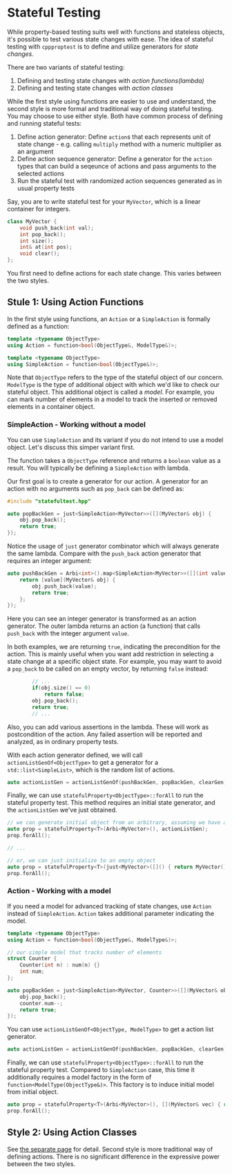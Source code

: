 # Stateful Testing

While property-based testing suits well with functions and stateless objects, it's possible to test various state changes with ease. The idea of stateful testing with `cppproptest` is to define and utilize generators for *state changes*.

There are two variants of stateful testing:
1. Defining and testing state changes with *action functions(lambda)*
2. Defining and testing state changes with *action classes*

While the first style using functions are easier to use and understand, the second style is more formal and traditional way of doing stateful testing. You may choose to use either style. Both have common process of defining and running stateful tests:

1. Define action generator: Define `action`s that each represents unit of state change - e.g. calling `multiply` method with a numeric multiplier as an argument
2. Define action sequence generator: Define a generator for the `action` types that can build a seqeunce of actions and pass arguments to the selected actions
3. Run the stateful test with randomized action sequences generated as in usual property tests

Say, you are to write stateful test for your `MyVector`, which is a linear container for integers.

```cpp
class MyVector {
    void push_back(int val);
    int pop_back();
    int size();
    int& at(int pos);
    void clear();
};
```

You first need to define actions for each state change. This varies between the two styles.

## Stule 1: Using Action Functions

In the first style using functions, an `Action` or a `SimpleAction` is formally defined as a function:

```cpp
template <typename ObjectType>
using Action = function<bool(ObjectType&, ModelType&)>;

template <typename ObjectType>
using SimpleAction = function<bool(ObjectType&)>;
```

Note that `ObjectType` refers to the type of the stateful object of our concern. `ModelType` is the type of additional object with which we'd like to check our stateful object. This additional object is called a *model*. For example, you can mark number of elements in a model to track the inserted or removed elements in a container object. 

### SimpleAction - Working without a model

You can use `SimpleAction` and its variant if you do not intend to use a model object. Let's discuss this simper variant first.

The function takes a `ObjectType` reference and returns a `boolean` value as a result. You will typically be defining a `SimpleAction` with lambda. 

Our first goal is to create a generator for our action. A generator for an action with no arguments such as `pop_back` can be defined as:

```cpp
#include "statefultest.hpp"

auto popBackGen = just<SimpleAction<MyVector>>([](MyVector& obj) {
    obj.pop_back(); 
    return true;
});
```

Notice the usage of `just` generator combinator which will always generate the same lambda. Compare with the `push_back` action generator that requires an integer argument:

```cpp
auto pushBackGen = Arbi<int>().map<SimpleAction<MyVector>>([](int value) {
    return [value](MyVector& obj) {
        obj.push_back(value);
        return true;
    };
});
```

Here you can see an integer generator is transformed as an action generator. The outer lambda returns an action (a function) that calls `push_back` with the integer argument `value`. 

In both examples, we are returning `true`, indicating the precondition for the action. This is mainly useful when you want add restriction in selecting a state change at a specific object state. For example, you may want to avoid a `pop_back` to be called on an empty vector, by returning `false` instead:

```cpp
        // ...
        if(obj.size() == 0)
            return false;
        obj.pop_back();
        return true;
        // ...
```

Also, you can add various assertions in the lambda. These will work as postcondition of the action. Any failed assertion will be reported and analyzed, as in ordinary property tests.

With each action generator defined, we will call `actionListGenOf<ObjectType>` to get a generator for a `std::list<SimpleList>`, which is the random list of actions.

```cpp
auto actionListGen = actionListGenOf(pushBackGen, popBackGen, clearGen); 
```

Finally, we can use `statefulProperty<ObjectType>::forAll` to run the stateful property test. This method requires an initial state generator, and the `actionListGen` we've just obtained. 

```cpp
// we can generate initial object from an arbitrary, assuming we have an Arbi<MyVector> defined
auto prop = statefulProperty<T>(Arbi<MyVector>(), actionListGen);
prop.forAll();

// ...

// or, we can just initialize to an empty object
auto prop = statefulProperty<T>(just<MyVector>([]() { return MyVector(); }), actionListGen);
prop.forAll();


```

### Action - Working with a model

If you need a model for advanced tracking of state changes, use `Action` instead of `SimpleAction`. `Action` takes additional parameter indicating the model.

```cpp
template <typename ObjectType>
using Action = function<bool(ObjectType&, ModelType&)>;
```

```cpp
// our simple model that tracks number of elements
struct Counter {
    Counter(int n) : num(n) {}
    int num;
};

auto popBackGen = just<SimpleAction<MyVector, Counter>>([](MyVector& obj, Counter& counter) {
    obj.pop_back(); 
    counter.num--;
    return true;
});
```

You can use `actionListGenOf<ObjectType, ModelType>` to get a action list generator.

```cpp
auto actionListGen = actionListGenOf(pushBackGen, popBackGen, clearGen); 
```

Finally, we can use `statefulProperty<ObjectType>::forAll` to run the stateful property test. Compared to `SimpleAction` case, this time it additionally requires a model factory in the form of `function<ModelType(ObjectType&)>`. This factory is to induce initial model from initial object.

```cpp
auto prop = statefulProperty<T>(Arbi<MyVector>(), [](MyVector& vec) { return Counter(vec.size()); }, actionListGen);
prop.forAll();
```



## Style 2: Using Action Classes

See [the separate page](./StatefulTestingStyle2.md) for detail. Second style is more traditional way of defining actions. There is no significant difference in the expressive power between the two styles.
